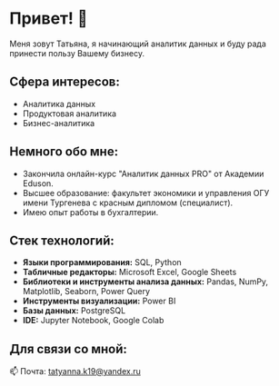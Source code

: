 # Привет! 👋

Меня зовут Татьяна, я начинающий аналитик данных и буду рада принести пользу Вашему бизнесу.

## Сфера интересов:
- Аналитика данных
- Продуктовая аналитика
- Бизнес-аналитика

## Немного обо мне:
- Закончила онлайн-курс "Аналитик данных PRO" от Академии Eduson.
- Высшее образование: факультет экономики и управления ОГУ имени Тургенева с красным дипломом (специалист).
- Имею опыт работы в бухгалтерии.

## Стек технологий: 
- **Языки программирования:** SQL, Python
- **Табличные редакторы:** Microsoft Excel, Google Sheets
- **Библиотеки и инструменты анализа данных:** Pandas, NumPy, Matplotlib, Seaborn, Power Query
- **Инструменты визуализации:** Power BI
- **Базы данных:** PostgreSQL
- **IDE:** Jupyter Notebook, Google Colab
  
## Для связи со мной:
📫 Почта: tatyanna.k19@yandex.ru
  


<!---
TatyAnna-K/TatyAnna-K is a ✨ special ✨ repository because its `README.md` (this file) appears on your GitHub profile.
You can click the Preview link to take a look at your changes.
--->
